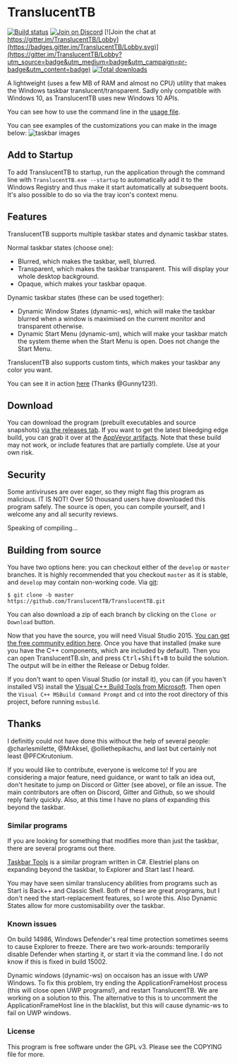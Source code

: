 # TranslucentTB

[![Build status](https://ci.appveyor.com/api/projects/status/9yym3vr6s5gc7vk3/branch/develop?svg=true)](https://ci.appveyor.com/project/sylveon/translucenttb/branch/develop)
[![Join on Discord](https://img.shields.io/discord/304387206552879116.svg)](https://discord.gg/w95DGTK)
[![Join the chat at https://gitter.im/TranslucentTB/Lobby](https://badges.gitter.im/TranslucentTB/Lobby.svg)](https://gitter.im/TranslucentTB/Lobby?utm_source=badge&utm_medium=badge&utm_campaign=pr-badge&utm_content=badge)
[![Total downloads](https://img.shields.io/github/downloads/TranslucentTB/TranslucentTB/total.svg)](https://github.com/TranslucentTB/TranslucentTB/releases)

A lightweight (uses a few MB of RAM and almost no CPU) utility that makes the Windows taskbar translucent/transparent. Sadly only compatible with Windows 10, as TranslucentTB uses new Windows 10 APIs.

You can see how to use the command line in the [usage file](usage.md).

You can see examples of the customizations you can make in the image below:
![taskbar images](https://i.imgur.com/QMnfswp.png)

## Add to Startup

To add TranslucentTB to startup, run the application through the command line with `TranslucentTB.exe --startup` to automatically add it to the Windows Registry and thus make it start automatically at subsequent boots.  
It's also possible to do so via the tray icon's context menu.

## Features
TranslucentTB supports multiple taskbar states and dynamic taskbar states.

Normal taskbar states (choose one):
 - Blurred, which makes the taskbar, well, blurred.
 - Transparent, which makes the taskbar transparent. This will display your whole desktop background.
 - Opaque, which makes your taskbar opaque.

Dynamic taskbar states (these can be used together):
 - Dynamic Window States (dynamic-ws), which will make the taskbar blurred when a window is maximised on the current monitor and transparent otherwise.
 - Dynamic Start Menu (dynamic-sm), which will make your taskbar match the system theme when the Start Menu is open. Does not change the Start Menu.

TranslucentTB also supports custom tints, which makes your taskbar any color you want.

You can see it in action [here](https://gfycat.com/EverlastingCreamyIlladopsis) (Thanks @Gunny123!).

## Download
You can download the program (prebuilt executables and source snapshots) [via the releases tab](https://github.com/ethanhs/TranslucentTB/releases).
If you want to get the latest bleedging edge build, you can grab it over at the [AppVeyor artifacts](https://ci.appveyor.com/project/charlesmilette/translucenttb/build/artifacts). Note that these build may not work, or include features that are partially complete. Use at your own risk.

## Security
Some antiviruses are over eager, so they might flag this program as malicious. IT IS NOT! Over 50 thousand users have downloaded this program safely. The source is open, you can compile yourself, and I welcome any and all security reviews.

Speaking of compiling...

## Building from source

You have two options here: you can checkout either of the `develop` or `master` branches. It is highly recommended that you checkout `master` as it is stable, and `develop` may contain non-working code.
 Via [git](https://git-scm.com):
```
$ git clone -b master https://github.com/TranslucentTB/TranslucentTB.git
```

You can also download a zip of each branch by clicking on the `Clone or Download` button.

Now that you have the source, you will need Visual Studio 2015. [You can get the free community edition here](https://www.visualstudio.com/vs/community/). 
Once you have that installed (make sure you have the C++ components, which are included by default). Then you can open TranslucentTB.sln, and press <kbd>Ctrl</kbd>+<kbd>Shift</kbd>+<kbd>B</kbd> to build the solution.
The output will be in either the Release or Debug folder.

If you don't want to open Visual Studio (or install it), you can (if you haven't installed VS) install the [Visual C++ Build Tools from Microsoft](http://landinghub.visualstudio.com/visual-cpp-build-tools). 
Then open the `Visual C++ MSBuild Command Prompt` and `cd` into the root directory of this project, before running `msbuild`.

## Thanks

I definitly could not have done this without the help of several people:
@charlesmilette, @MrAksel, @olliethepikachu, and last but certainly not least @PFCKrutonium.

If you would like to contribute, everyone is welcome to! If you are considering a major feature, need guidance, 
or want to talk an idea out, don't hesitate to jump on Discord or Gitter (see above), or file an issue. The main contributors are often on Discord, Gitter and Github, so we should reply fairly quickly.
Also, at this time I have no plans of expanding this beyond the taskbar.

### Similar programs
If you are looking for something that modifies more than just the taskbar, there are several programs out there.

[Taskbar Tools](https://github.com/Elestriel/TaskbarTools) is a similar program written in C#. Elestriel plans on expanding beyond the taskbar, to Explorer and Start last I heard.

You may have seen similar translucency abilities from programs such as Start is Back++ and Classic Shell. Both of these are great programs, but I don't need the start-replacement features, so I wrote this.
Also Dynamic States allow for more customisability over the taskbar.

### Known issues

On build 14986, Windows Defender's real time protection sometimes seems to cause Explorer to freeze. There are two work-arounds: temporarily disable Defender when starting it, or start it via the command line.
I do not know if this is fixed in build 15002.

Dynamic windows (dynamic-ws) on occaison has an issue with UWP Windows. To fix this problem, try ending the ApplicationFrameHost process (this will close open UWP programs!), and restart TranslucentTB. We are working on a solution to this.
The alternative to this is to uncomment the ApplicationFrameHost line in the blacklist, but this will cause dynamic-ws to fail on UWP windows.

### License

This program is free software under the GPL v3. Please see the COPYING file for more.

